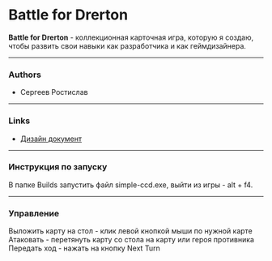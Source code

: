 Battle for Drerton
=======================
**Battle for Drerton** - коллекционная карточная игра, которую я создаю, чтобы развить свои навыки как разработчика и как геймдизайнера.
***
### Authors
* Сергеев Ростислав
***
### Links
* [Дизайн документ](https://docs.google.com/document/d/133sqVSniT0oy_vxVwSmSJ5JsqpiUwjo6uUuhszjI1yM/edit?usp=sharing)
***
### Инструкция по запуску
В папке Builds запустить файл simple-ccd.exe, выйти из игры - alt + f4.
***
### Управление
Выложить карту на стол - клик левой кнопкой мыши по нужной карте
Атаковать - перетянуть карту со стола на карту или героя противника
Передать ход - нажать на кнопку Next Turn
